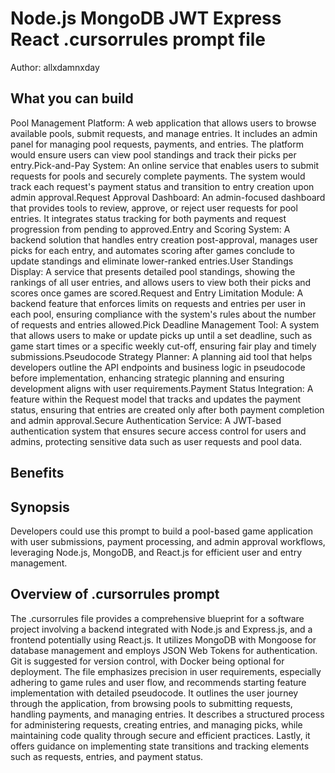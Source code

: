 # Node.js MongoDB JWT Express React .cursorrules prompt file

Author: allxdamnxday

## What you can build
Pool Management Platform: A web application that allows users to browse available pools, submit requests, and manage entries. It includes an admin panel for managing pool requests, payments, and entries. The platform would ensure users can view pool standings and track their picks per entry.Pick-and-Pay System: An online service that enables users to submit requests for pools and securely complete payments. The system would track each request's payment status and transition to entry creation upon admin approval.Request Approval Dashboard: An admin-focused dashboard that provides tools to review, approve, or reject user requests for pool entries. It integrates status tracking for both payments and request progression from pending to approved.Entry and Scoring System: A backend solution that handles entry creation post-approval, manages user picks for each entry, and automates scoring after games conclude to update standings and eliminate lower-ranked entries.User Standings Display: A service that presents detailed pool standings, showing the rankings of all user entries, and allows users to view both their picks and scores once games are scored.Request and Entry Limitation Module: A backend feature that enforces limits on requests and entries per user in each pool, ensuring compliance with the system's rules about the number of requests and entries allowed.Pick Deadline Management Tool: A system that allows users to make or update picks up until a set deadline, such as game start times or a specific weekly cut-off, ensuring fair play and timely submissions.Pseudocode Strategy Planner: A planning aid tool that helps developers outline the API endpoints and business logic in pseudocode before implementation, enhancing strategic planning and ensuring development aligns with user requirements.Payment Status Integration: A feature within the Request model that tracks and updates the payment status, ensuring that entries are created only after both payment completion and admin approval.Secure Authentication Service: A JWT-based authentication system that ensures secure access control for users and admins, protecting sensitive data such as user requests and pool data.

## Benefits


## Synopsis
Developers could use this prompt to build a pool-based game application with user submissions, payment processing, and admin approval workflows, leveraging Node.js, MongoDB, and React.js for efficient user and entry management.

## Overview of .cursorrules prompt
The .cursorrules file provides a comprehensive blueprint for a software project involving a backend integrated with Node.js and Express.js, and a frontend potentially using React.js. It utilizes MongoDB with Mongoose for database management and employs JSON Web Tokens for authentication. Git is suggested for version control, with Docker being optional for deployment. The file emphasizes precision in user requirements, especially adhering to game rules and user flow, and recommends starting feature implementation with detailed pseudocode. It outlines the user journey through the application, from browsing pools to submitting requests, handling payments, and managing entries. It describes a structured process for administering requests, creating entries, and managing picks, while maintaining code quality through secure and efficient practices. Lastly, it offers guidance on implementing state transitions and tracking elements such as requests, entries, and payment status.

